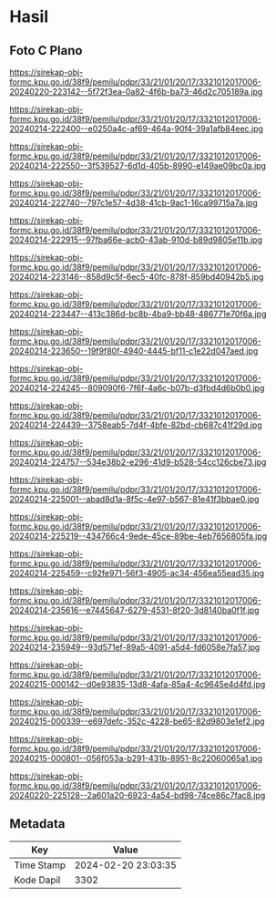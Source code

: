 # Hasil

## Foto C Plano

https://sirekap-obj-formc.kpu.go.id/38f9/pemilu/pdpr/33/21/01/20/17/3321012017006-20240220-223142--5f72f3ea-0a82-4f6b-ba73-46d2c705189a.jpg

https://sirekap-obj-formc.kpu.go.id/38f9/pemilu/pdpr/33/21/01/20/17/3321012017006-20240214-222400--e0250a4c-af69-464a-90f4-39a1afb84eec.jpg

https://sirekap-obj-formc.kpu.go.id/38f9/pemilu/pdpr/33/21/01/20/17/3321012017006-20240214-222550--3f539527-6d1d-405b-8990-e149ae09bc0a.jpg

https://sirekap-obj-formc.kpu.go.id/38f9/pemilu/pdpr/33/21/01/20/17/3321012017006-20240214-222740--797c1e57-4d38-41cb-9ac1-16ca99715a7a.jpg

https://sirekap-obj-formc.kpu.go.id/38f9/pemilu/pdpr/33/21/01/20/17/3321012017006-20240214-222915--97fba66e-acb0-43ab-910d-b89d9805e11b.jpg

https://sirekap-obj-formc.kpu.go.id/38f9/pemilu/pdpr/33/21/01/20/17/3321012017006-20240214-223146--858d9c5f-6ec5-40fc-878f-859bd40942b5.jpg

https://sirekap-obj-formc.kpu.go.id/38f9/pemilu/pdpr/33/21/01/20/17/3321012017006-20240214-223447--413c386d-bc8b-4ba9-bb48-486771e70f6a.jpg

https://sirekap-obj-formc.kpu.go.id/38f9/pemilu/pdpr/33/21/01/20/17/3321012017006-20240214-223650--19f9f80f-4940-4445-bf11-c1e22d047aed.jpg

https://sirekap-obj-formc.kpu.go.id/38f9/pemilu/pdpr/33/21/01/20/17/3321012017006-20240214-224245--809090f6-7f6f-4a6c-b07b-d3fbd4d6b0b0.jpg

https://sirekap-obj-formc.kpu.go.id/38f9/pemilu/pdpr/33/21/01/20/17/3321012017006-20240214-224439--3758eab5-7d4f-4bfe-82bd-cb687c41f29d.jpg

https://sirekap-obj-formc.kpu.go.id/38f9/pemilu/pdpr/33/21/01/20/17/3321012017006-20240214-224757--534e38b2-e296-41d9-b528-54cc126cbe73.jpg

https://sirekap-obj-formc.kpu.go.id/38f9/pemilu/pdpr/33/21/01/20/17/3321012017006-20240214-225001--abad8d1a-8f5c-4e97-b567-81e41f3bbae0.jpg

https://sirekap-obj-formc.kpu.go.id/38f9/pemilu/pdpr/33/21/01/20/17/3321012017006-20240214-225219--434766c4-9ede-45ce-89be-4eb7656805fa.jpg

https://sirekap-obj-formc.kpu.go.id/38f9/pemilu/pdpr/33/21/01/20/17/3321012017006-20240214-225459--c92fe971-56f3-4905-ac34-456ea55ead35.jpg

https://sirekap-obj-formc.kpu.go.id/38f9/pemilu/pdpr/33/21/01/20/17/3321012017006-20240214-235616--e7445647-6279-4531-8f20-3d8140ba0f1f.jpg

https://sirekap-obj-formc.kpu.go.id/38f9/pemilu/pdpr/33/21/01/20/17/3321012017006-20240214-235949--93d571ef-89a5-4091-a5d4-fd6058e7fa57.jpg

https://sirekap-obj-formc.kpu.go.id/38f9/pemilu/pdpr/33/21/01/20/17/3321012017006-20240215-000142--d0e93835-13d8-4afa-85a4-4c9645e4d4fd.jpg

https://sirekap-obj-formc.kpu.go.id/38f9/pemilu/pdpr/33/21/01/20/17/3321012017006-20240215-000339--e697defc-352c-4228-be65-82d9803e1ef2.jpg

https://sirekap-obj-formc.kpu.go.id/38f9/pemilu/pdpr/33/21/01/20/17/3321012017006-20240215-000801--056f053a-b291-431b-8951-8c22060065a1.jpg

https://sirekap-obj-formc.kpu.go.id/38f9/pemilu/pdpr/33/21/01/20/17/3321012017006-20240220-225128--2a601a20-6923-4a54-bd98-74ce86c7fac8.jpg


## Metadata

| Key        | Value               |
| ---------- | ------------------- |
| Time Stamp | 2024-02-20 23:03:35 |
| Kode Dapil | 3302                |



